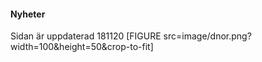 #### Nyheter

Sidan är uppdaterad 181120
[FIGURE src=image/dnor.png?width=100&height=50&crop-to-fit] 
